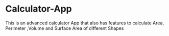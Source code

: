 # Calculator-App
This is an advanced calculator App that also has features to calculate Area, Perimeter ,Volume and Surface Area of different Shapes

